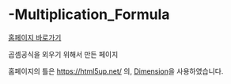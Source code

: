 # -Multiplication_Formula

<a href = "https://html5up.net/dimension">홈페이지 바로가기</a>

곱셈공식을 외우기 위해서 만든 페이지

홈페이지의 틀은 https://html5up.net/ 의, 
<a href = "https://html5up.net/dimension">Dimension</a>을 사용하였습니다.
